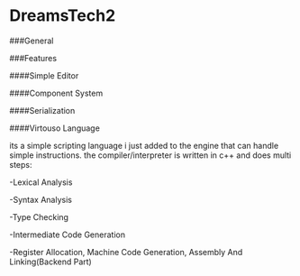 # DreamsTech2




###General




###Features


####Simple Editor


####Component System

####Serialization


####Virtouso Language

its a simple scripting language i just added to the engine that can handle simple instructions. the compiler/interpreter is written in c++ and does multi steps:

-Lexical Analysis

-Syntax Analysis

-Type Checking

-Intermediate Code Generation

-Register Allocation, Machine Code Generation, Assembly And Linking(Backend Part)
